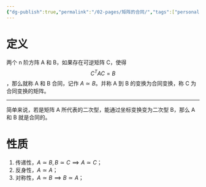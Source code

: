 ```yaml
---
{"dg-publish":true,"permalink":"/02-pages/矩阵的合同/","tags":["personal/blog","概念","线性代数/二次型"]}
---
```


# 定义
两个 n 阶方阵 A 和 B，如果存在可逆矩阵 C，使得
$$
C^TAC=B
$$
，那么就称 A 和 B 合同，记作 $\displaystyle A \simeq B$。并称 A 到 B 的变换为合同变换，称 C 为合同变换的矩阵。
***
简单来说，若是矩阵 A 所代表的二次型，能通过坐标变换变为二次型 B，那么 A 和 B 就是合同的。

# 性质
1. 传递性，$\displaystyle A \simeq B,B\simeq C\implies A\simeq C$；
2. 反身性，$\displaystyle A\simeq A$；
3. 对称性，$\displaystyle A\simeq B \implies B\simeq A$；

